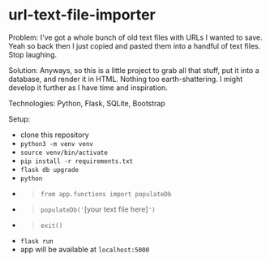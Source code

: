# url-text-file-importer

Problem: I've got a whole bunch of old text files with URLs I wanted to save. Yeah so back then I just copied and pasted them into a handful of text files. Stop laughing.

Solution: Anyways, so this is a little project to grab all that stuff, put it into a database, and render it in HTML. Nothing too earth-shattering. I might develop it further as I have time and inspiration.

Technologies: Python, Flask, SQLite, Bootstrap

Setup:

- clone this repository
- `python3 -m venv venv`
- `source venv/bin/activate`
- `pip install -r requirements.txt`
- `flask db upgrade`
- `python`
- > `from app.functions import populateDb`
- > `populateDb('`[your text file here]`')`
- > `exit()`
- `flask run`
- app will be available at `localhost:5000`
